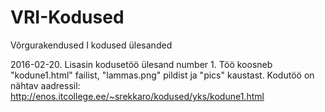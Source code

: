 # VRI-Kodused
Võrgurakendused I kodused ülesanded

2016-02-20. Lisasin kodusetöö ülesand number 1. Töö koosneb "kodune1.html" failist, "lammas.png" pildist ja "pics" kaustast. Kodutöö on nähtav aadressil: http://enos.itcollege.ee/~srekkaro/kodused/yks/kodune1.html
